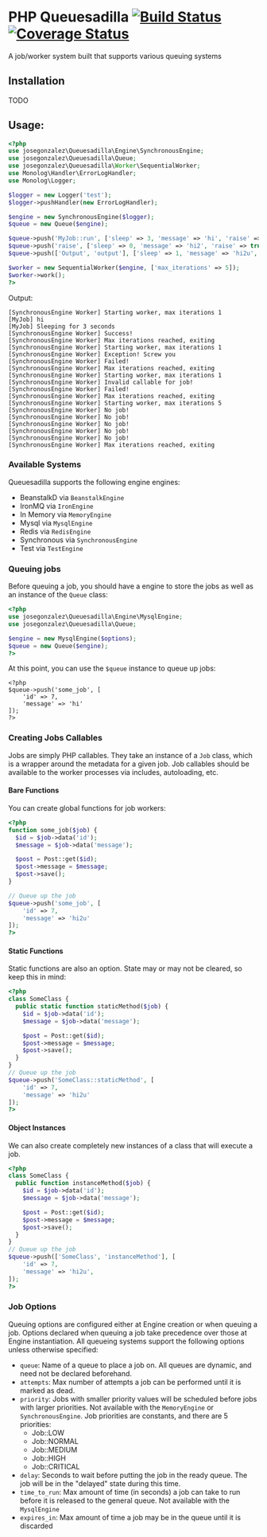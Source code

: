 # PHP Queuesadilla [![Build Status](https://travis-ci.org/josegonzalez/php-queuesadilla.png?branch=master)](https://travis-ci.org/josegonzalez/php-queuesadilla) [![Coverage Status](https://coveralls.io/repos/josegonzalez/php-queuesadilla/badge.png?branch=master)](https://coveralls.io/r/josegonzalez/php-queuesadilla?branch=master)

A job/worker system built that supports various queuing systems

## Installation

TODO

## Usage:

```php
<?php
use josegonzalez\Queuesadilla\Engine\SynchronousEngine;
use josegonzalez\Queuesadilla\Queue;
use josegonzalez\Queuesadilla\Worker\SequentialWorker;
use Monolog\Handler\ErrorLogHandler;
use Monolog\Logger;

$logger = new Logger('test');
$logger->pushHandler(new ErrorLogHandler);

$engine = new SynchronousEngine($logger);
$queue = new Queue($engine);

$queue->push('MyJob::run', ['sleep' => 3, 'message' => 'hi', 'raise' => false]);
$queue->push('raise', ['sleep' => 0, 'message' => 'hi2', 'raise' => true]);
$queue->push(['Output', 'output'], ['sleep' => 1, 'message' => 'hi2u', 'raise' => false]);

$worker = new SequentialWorker($engine, ['max_iterations' => 5]);
$worker->work();
?>
```

Output:

    [SynchronousEngine Worker] Starting worker, max iterations 1
    [MyJob] hi
    [MyJob] Sleeping for 3 seconds
    [SynchronousEngine Worker] Success!
    [SynchronousEngine Worker] Max iterations reached, exiting
    [SynchronousEngine Worker] Starting worker, max iterations 1
    [SynchronousEngine Worker] Exception! Screw you
    [SynchronousEngine Worker] Failed!
    [SynchronousEngine Worker] Max iterations reached, exiting
    [SynchronousEngine Worker] Starting worker, max iterations 1
    [SynchronousEngine Worker] Invalid callable for job!
    [SynchronousEngine Worker] Failed!
    [SynchronousEngine Worker] Max iterations reached, exiting
    [SynchronousEngine Worker] Starting worker, max iterations 5
    [SynchronousEngine Worker] No job!
    [SynchronousEngine Worker] No job!
    [SynchronousEngine Worker] No job!
    [SynchronousEngine Worker] No job!
    [SynchronousEngine Worker] No job!
    [SynchronousEngine Worker] Max iterations reached, exiting

### Available Systems

Queuesadilla supports the following engine engines:

- BeanstalkD via `BeanstalkEngine`
- IronMQ via `IronEngine`
- In Memory via `MemoryEngine`
- Mysql via `MysqlEngine`
- Redis via `RedisEngine`
- Synchronous via `SynchronousEngine`
- Test via `TestEngine`

### Queuing jobs

Before queuing a job, you should have a engine to store the jobs as well as an instance of the `Queue` class:

```php
<?php
use josegonzalez\Queuesadilla\Engine\MysqlEngine;
use josegonzalez\Queuesadilla\Queue;

$engine = new MysqlEngine($options);
$queue = new Queue($engine);
?>
```

At this point, you can use the `$queue` instance to queue up jobs:

```
<?php
$queue->push('some_job', [
    'id' => 7,
    'message' => 'hi'
]);
?>
```

### Creating Jobs Callables

Jobs are simply PHP callables. They take an instance of a `Job` class, which is a wrapper around the metadata for a given job. Job callables should be available to the worker processes via includes, autoloading, etc.

#### Bare Functions

You can create global functions for job workers:

```php
<?php
function some_job($job) {
  $id = $job->data('id');
  $message = $job->data('message');

  $post = Post::get($id);
  $post->message = $message;
  $post->save();
}

// Queue up the job
$queue->push('some_job', [
    'id' => 7,
    'message' => 'hi2u'
]);
?>
```

#### Static Functions

Static functions are also an option. State may or may not be cleared, so keep this in mind:

```php
<?php
class SomeClass {
  public static function staticMethod($job) {
    $id = $job->data('id');
    $message = $job->data('message');

    $post = Post::get($id);
    $post->message = $message;
    $post->save();
  }
}
// Queue up the job
$queue->push('SomeClass::staticMethod', [
    'id' => 7,
    'message' => 'hi2u'
]);
?>
```

#### Object Instances

We can also create completely new instances of a class that will execute a job.

```php
<?php
class SomeClass {
  public function instanceMethod($job) {
    $id = $job->data('id');
    $message = $job->data('message');

    $post = Post::get($id);
    $post->message = $message;
    $post->save();
  }
}
// Queue up the job
$queue->push(['SomeClass', 'instanceMethod'], [
    'id' => 7,
    'message' => 'hi2u',
]);
?>
```

### Job Options

Queuing options are configured either at Engine creation or when queuing a job. Options declared when queuing a job take precedence over those at Engine instantiation. All queueing systems support the following options unless otherwise specified:

- `queue`: Name of a queue to place a job on. All queues are dynamic, and need not be declared beforehand.
- `attempts`: Max number of attempts a job can be performed until it is marked as dead.
- `priority`: Jobs with smaller priority values will be scheduled before jobs with larger priorities. Not available with the `MemoryEngine` or `SynchronousEngine`. Job priorities are constants, and there are 5 priorities:
    - Job::LOW
    - Job::NORMAL
    - Job::MEDIUM
    - Job::HIGH
    - Job::CRITICAL
- `delay`: Seconds to wait before putting the job in the ready queue. The job will be in the "delayed" state during this time.
- `time_to_run`: Max amount of time (in seconds) a job can take to run before it is released to the general queue. Not available with the `MysqlEngine`
- `expires_in`: Max amount of time a job may be in the queue until it is discarded
